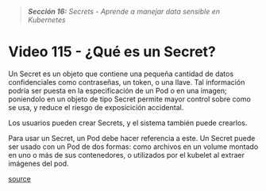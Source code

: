 > _**Sección 16:** Secrets - Aprende a manejar data sensible en Kubernetes_

# Video 115 - ¿Qué es un Secret?

Un Secret es un objeto que contiene una pequeña cantidad de datos confidenciales como contraseñas, un token, o una llave. Tal información podría ser puesta en la especificación de un Pod o en una imagen; poniendolo en un objeto de tipo Secret permite mayor control sobre como se usa, y reduce el riesgo de exposicición accidental.

Los usuarios pueden crear Secrets, y el sistema también puede crearlos.

Para usar un Secret, un Pod debe hacer referencia a este. Un Secret puede ser usado con un Pod de dos formas: como archivos en un volume montado en uno o más de sus contenedores, o utilizados por el kubelet al extraer imágenes del pod.

[source](https://kubernetes.io/es/docs/concepts/configuration/secret/)